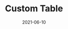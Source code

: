 ---
title: "Custom Table"
linkTitle: "Custom Table"
weight: 8
url_dash_board: "" 
date: 2021-06-10
description: >
    About Custom Table
---